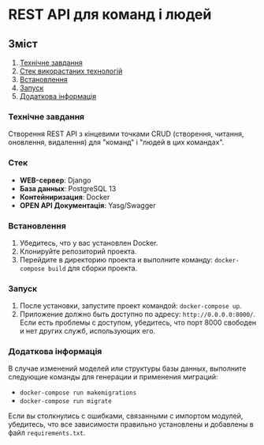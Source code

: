 # REST API для команд і людей

## Зміст

1. [Технічне завдання](#технічне-завдання)
2. [Стек викорастаних технологій](#стек)
3. [Встановлення](#встановлення)
4. [Запуск](#запуск)
5. [Додаткова інформація](#Додаткова-інформація)

### Технічне завдання

Створення REST API з кінцевими точками CRUD (створення, читання, оновлення, видалення) для "команд" і "людей в цих командах".

### Стек

- **WEB-сервер**: Django
- **База данных**: PostgreSQL 13
- **Контейниризация**: Docker
- **OPEN API Документація**: Yasg/Swagger

### Встановлення


1. Убедитесь, что у вас установлен Docker.
2. Клонируйте репозиторий проекта.
3. Перейдите в директорию проекта и выполните команду: `docker-compose build` для сборки проекта.

### Запуск

1. После установки, запустите проект командой: `docker-compose up`.
2. Приложение должно быть доступно по адресу: `http://0.0.0.0:8000/`.
Если есть проблемы с доступом, убедитесь, что порт 8000 свободен и нет других служб, использующих его.


### Додаткова інформація

В случае изменений моделей или структуры базы данных, выполните следующие команды для генерации и применения миграций:

- `docker-compose run makemigrations`
- `docker-compose run migrate`

Если вы столкнулись с ошибками, связанными с импортом модулей, убедитесь, что все зависимости правильно установлены и добавлены в файл `requirements.txt`.